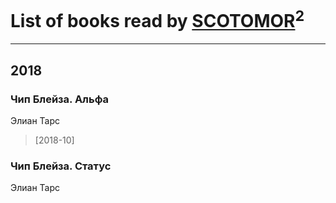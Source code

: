 # List of books read by [SCOTOMOR](https://plus.google.com/108346258937611636820)<sup>2</sup>
---

## 2018

### Чип Блейза. Альфа
Элиан Тарс
> [2018-10] 


### Чип Блейза. Статус
Элиан Тарс



